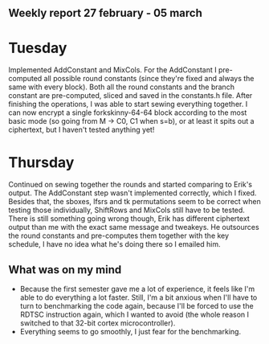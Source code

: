 ## Weekly report 27 february - 05 march

# Tuesday

Implemented AddConstant and MixCols. For the AddConstant I pre-computed all possible round constants (since they're
fixed and always the same with every block). Both all the round constants and the branch constant are pre-computed,
sliced and saved in the constants.h file. After finishing the operations, I was able to start sewing everything
together. I can now encrypt a single forkskinny-64-64 block according to the most basic mode (so going from M -> C0, C1
when s=b), or at least it spits out a ciphertext, but I haven't tested anything yet!

# Thursday

Continued on sewing together the rounds and started comparing to Erik's output. The AddConstant step wasn't implemented
correctly, which I fixed. Besides that, the sboxes, lfsrs and tk permutations seem to be correct when testing those
individually, ShiftRows and MixCols still have to be tested. There is still something going wrong though, Erik has
different ciphertext output than me with the exact same message and tweakeys. He outsources the round constants and
pre-computes them together with the key schedule, I have no idea what he's doing there so I emailed him.

## What was on my mind

- Because the first semester gave me a lot of experience, it feels like I'm able to do everything a lot faster. Still,
  I'm a bit anxious when I'll have to turn to benchmarking the code again, because I'll be forced to use the RDTSC
  instruction again, which I wanted to avoid (the whole reason I switched to that 32-bit cortex microcontroller).
- Everything seems to go smoothly, I just fear for the benchmarking.